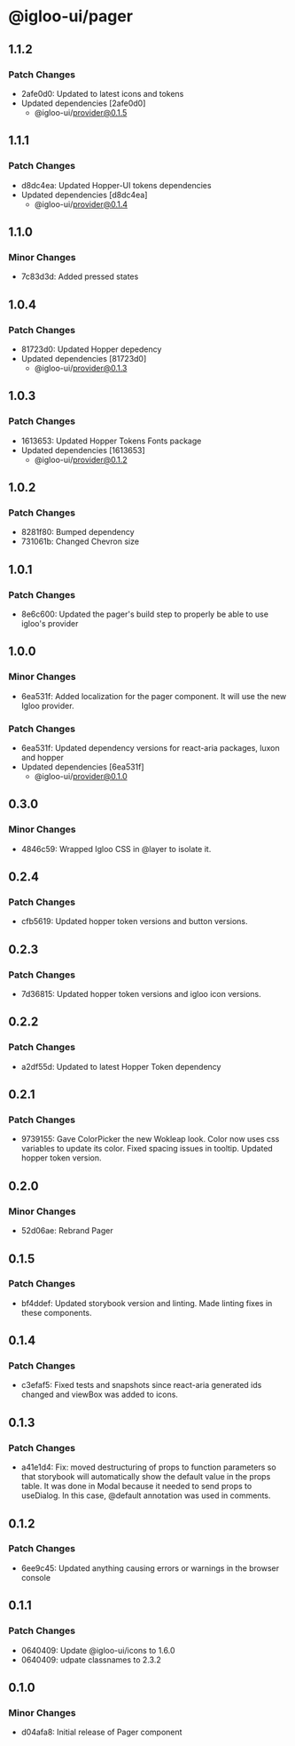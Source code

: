 # @igloo-ui/pager

## 1.1.2

### Patch Changes

- 2afe0d0: Updated to latest icons and tokens
- Updated dependencies [2afe0d0]
  - @igloo-ui/provider@0.1.5

## 1.1.1

### Patch Changes

- d8dc4ea: Updated Hopper-UI tokens dependencies
- Updated dependencies [d8dc4ea]
  - @igloo-ui/provider@0.1.4

## 1.1.0

### Minor Changes

- 7c83d3d: Added pressed states

## 1.0.4

### Patch Changes

- 81723d0: Updated Hopper depedency
- Updated dependencies [81723d0]
  - @igloo-ui/provider@0.1.3

## 1.0.3

### Patch Changes

- 1613653: Updated Hopper Tokens Fonts package
- Updated dependencies [1613653]
  - @igloo-ui/provider@0.1.2

## 1.0.2

### Patch Changes

- 8281f80: Bumped dependency
- 731061b: Changed Chevron size

## 1.0.1

### Patch Changes

- 8e6c600: Updated the pager's build step to properly be able to use igloo's provider

## 1.0.0

### Minor Changes

- 6ea531f: Added localization for the pager component. It will use the new Igloo provider.

### Patch Changes

- 6ea531f: Updated dependency versions for react-aria packages, luxon and hopper
- Updated dependencies [6ea531f]
  - @igloo-ui/provider@0.1.0

## 0.3.0

### Minor Changes

- 4846c59: Wrapped Igloo CSS in @layer to isolate it.

## 0.2.4

### Patch Changes

- cfb5619: Updated hopper token versions and button versions.

## 0.2.3

### Patch Changes

- 7d36815: Updated hopper token versions and igloo icon versions.

## 0.2.2

### Patch Changes

- a2df55d: Updated to latest Hopper Token dependency

## 0.2.1

### Patch Changes

- 9739155: Gave ColorPicker the new Wokleap look. Color now uses css variables to update its color. Fixed spacing issues in tooltip. Updated hopper token version.

## 0.2.0

### Minor Changes

- 52d06ae: Rebrand Pager

## 0.1.5

### Patch Changes

- bf4ddef: Updated storybook version and linting. Made linting fixes in these components.

## 0.1.4

### Patch Changes

- c3efaf5: Fixed tests and snapshots since react-aria generated ids changed and viewBox was added to icons.

## 0.1.3

### Patch Changes

- a41e1d4: Fix: moved destructuring of props to function parameters so that storybook will automatically show the default value in the props table. It was done in Modal because it needed to send props to useDialog. In this case, @default annotation was used in comments.

## 0.1.2

### Patch Changes

- 6ee9c45: Updated anything causing errors or warnings in the browser console

## 0.1.1

### Patch Changes

- 0640409: Update @igloo-ui/icons to 1.6.0
- 0640409: udpate classnames to 2.3.2

## 0.1.0

### Minor Changes

- d04afa8: Initial release of Pager component
